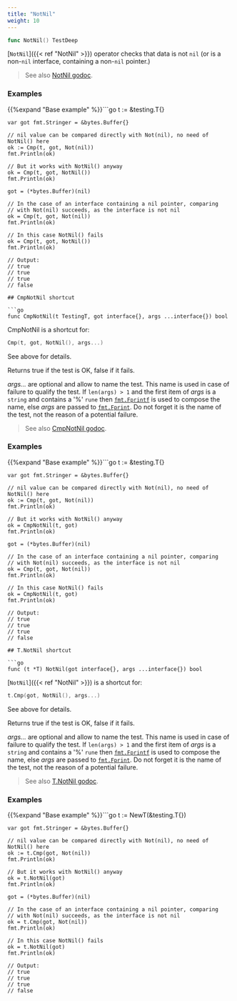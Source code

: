 ```yaml
---
title: "NotNil"
weight: 10
---
```


```go
func NotNil() TestDeep
```

[`NotNil`]({{< ref "NotNil" >}}) operator checks that data is not `nil` (or is a non-`nil`
interface, containing a non-`nil` pointer.)


> See also [<i class='fas fa-book'></i> NotNil godoc](https://godoc.org/github.com/maxatome/go-testdeep#NotNil).

### Examples

{{%expand "Base example" %}}```go
	t := &testing.T{}

	var got fmt.Stringer = &bytes.Buffer{}

	// nil value can be compared directly with Not(nil), no need of NotNil() here
	ok := Cmp(t, got, Not(nil))
	fmt.Println(ok)

	// But it works with NotNil() anyway
	ok = Cmp(t, got, NotNil())
	fmt.Println(ok)

	got = (*bytes.Buffer)(nil)

	// In the case of an interface containing a nil pointer, comparing
	// with Not(nil) succeeds, as the interface is not nil
	ok = Cmp(t, got, Not(nil))
	fmt.Println(ok)

	// In this case NotNil() fails
	ok = Cmp(t, got, NotNil())
	fmt.Println(ok)

	// Output:
	// true
	// true
	// true
	// false

```{{% /expand%}}
## CmpNotNil shortcut

```go
func CmpNotNil(t TestingT, got interface{}, args ...interface{}) bool
```

CmpNotNil is a shortcut for:

```go
Cmp(t, got, NotNil(), args...)
```

See above for details.

Returns true if the test is OK, false if it fails.

*args...* are optional and allow to name the test. This name is
used in case of failure to qualify the test. If `len(args) > 1` and
the first item of *args* is a `string` and contains a '%' `rune` then
[`fmt.Fprintf`](https://golang.org/pkg/fmt/#Fprintf) is used to compose the name, else *args* are passed to
[`fmt.Fprint`](https://golang.org/pkg/fmt/#Fprint). Do not forget it is the name of the test, not the
reason of a potential failure.


> See also [<i class='fas fa-book'></i> CmpNotNil godoc](https://godoc.org/github.com/maxatome/go-testdeep#CmpNotNil).

### Examples

{{%expand "Base example" %}}```go
	t := &testing.T{}

	var got fmt.Stringer = &bytes.Buffer{}

	// nil value can be compared directly with Not(nil), no need of NotNil() here
	ok := Cmp(t, got, Not(nil))
	fmt.Println(ok)

	// But it works with NotNil() anyway
	ok = CmpNotNil(t, got)
	fmt.Println(ok)

	got = (*bytes.Buffer)(nil)

	// In the case of an interface containing a nil pointer, comparing
	// with Not(nil) succeeds, as the interface is not nil
	ok = Cmp(t, got, Not(nil))
	fmt.Println(ok)

	// In this case NotNil() fails
	ok = CmpNotNil(t, got)
	fmt.Println(ok)

	// Output:
	// true
	// true
	// true
	// false

```{{% /expand%}}
## T.NotNil shortcut

```go
func (t *T) NotNil(got interface{}, args ...interface{}) bool
```

[`NotNil`]({{< ref "NotNil" >}}) is a shortcut for:

```go
t.Cmp(got, NotNil(), args...)
```

See above for details.

Returns true if the test is OK, false if it fails.

*args...* are optional and allow to name the test. This name is
used in case of failure to qualify the test. If `len(args) > 1` and
the first item of *args* is a `string` and contains a '%' `rune` then
[`fmt.Fprintf`](https://golang.org/pkg/fmt/#Fprintf) is used to compose the name, else *args* are passed to
[`fmt.Fprint`](https://golang.org/pkg/fmt/#Fprint). Do not forget it is the name of the test, not the
reason of a potential failure.


> See also [<i class='fas fa-book'></i> T.NotNil godoc](https://godoc.org/github.com/maxatome/go-testdeep#T.NotNil).

### Examples

{{%expand "Base example" %}}```go
	t := NewT(&testing.T{})

	var got fmt.Stringer = &bytes.Buffer{}

	// nil value can be compared directly with Not(nil), no need of NotNil() here
	ok := t.Cmp(got, Not(nil))
	fmt.Println(ok)

	// But it works with NotNil() anyway
	ok = t.NotNil(got)
	fmt.Println(ok)

	got = (*bytes.Buffer)(nil)

	// In the case of an interface containing a nil pointer, comparing
	// with Not(nil) succeeds, as the interface is not nil
	ok = t.Cmp(got, Not(nil))
	fmt.Println(ok)

	// In this case NotNil() fails
	ok = t.NotNil(got)
	fmt.Println(ok)

	// Output:
	// true
	// true
	// true
	// false

```{{% /expand%}}
